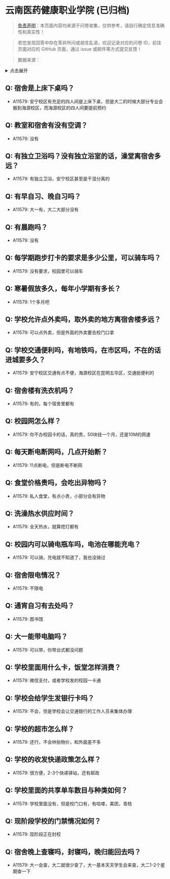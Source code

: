 # 云南医药健康职业学院 (已归档)

> [免责声明](https://colleges.chat/#_3)：本页面内容均来源于问卷收集，仅供参考，请自行确定信息准确性和真实性！

> 若您发现回答中存在答非所问或胡言乱语，欢迎记录对应的问卷 ID，前往页面对应的 GitHub 页面，通过 issue 或邮件等方式提交反馈！

> 数据来源：

<details><summary>点击展开</summary>
<ul>
<li>A11579: 匿名 (2022 年 06 月)</li>
</ul>
</details>

## Q: 宿舍是上床下桌吗？

- A11579: 安宁校区有充足的四人间是上床下桌，但是大二的时候大部分专业会搬到海源校区，而海源校区的四人间要提前预约

## Q: 教室和宿舍有没有空调？

- A11579: 没有

## Q: 有独立卫浴吗？没有独立浴室的话，澡堂离宿舍多远？

- A11579: 有独立卫浴，安宁校区甚至是干湿分离的

## Q: 有早自习、晚自习吗？

- A11579: 大一有，大二大部分没有

## Q: 有晨跑吗？

- A11579: 没有

## Q: 每学期跑步打卡的要求是多少公里，可以骑车吗？

- A11579: 没有要求，校园里可以骑车

## Q: 寒暑假放多久，每年小学期有多长？

- A11579: 1个多月吧

## Q: 学校允许点外卖吗，取外卖的地方离宿舍楼多远？

- A11579: 可以点外卖，但是外面的外卖要去校门口拿

## Q: 学校交通便利吗，有地铁吗，在市区吗，不在的话进城要多久？

- A11579: 安宁校区交通有点不便，海源校区在昆明五华区，交通挺便利的

## Q: 宿舍楼有洗衣机吗？

- A11579: 有的，每个宿舍里都有

## Q: 校园网怎么样？

- A11579: 你不办校园卡的话，真的贵，50块钱一个月，还是10M的网速

## Q: 每天断电断网吗，几点开始断？

- A11579: 11点断电，但是断电不断网

## Q: 食堂价格贵吗，会吃出异物吗？

- A11579: 私人食堂，有点小贵，小部分会有异物

## Q: 洗澡热水供应时间？

- A11579: 全天热水，就算熄灯都有

## Q: 校园内可以骑电瓶车吗，电池在哪能充电？

- A11579: 可以骑，充电就不知道了，我也没骑过

## Q: 宿舍限电情况？

- A11579: 不限电

## Q: 通宵自习有去处吗？

- A11579: 图书馆

## Q: 大一能带电脑吗？

- A11579: 可以带，你带台式都没问题

## Q: 学校里面用什么卡，饭堂怎样消费？

- A11579: 微信支付，或者学校发的校园一卡通

## Q: 学校会给学生发银行卡吗？

- A11579: 不会，但是学校会让交通银行的工作人员来集体办理

## Q: 学校的超市怎么样？

- A11579: 还行，不会哄抬物价，和外面差不多

## Q: 学校的收发快递政策怎么样？

- A11579: 很方便，2-3个快递驿站，还有邮政

## Q: 学校里面的共享单车数目与种类如何？

- A11579: 学校里面没有，但是校门口有，有哈喽，美团，青桔

## Q: 现阶段学校的门禁情况如何？

- A11579: 现阶段正在封校

## Q: 宿舍晚上查寝吗，封寝吗，晚归能回去吗？

- A11579: 大一会查，大二就很少查了，大一基本天天学生会来查，大二1-2个星期查一下

